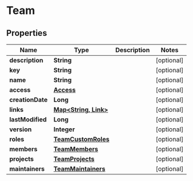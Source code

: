 

# Team


## Properties

| Name | Type | Description | Notes |
|------------ | ------------- | ------------- | -------------|
|**description** | **String** |  |  [optional] |
|**key** | **String** |  |  [optional] |
|**name** | **String** |  |  [optional] |
|**access** | [**Access**](Access.md) |  |  [optional] |
|**creationDate** | **Long** |  |  [optional] |
|**links** | [**Map&lt;String, Link&gt;**](Link.md) |  |  [optional] |
|**lastModified** | **Long** |  |  [optional] |
|**version** | **Integer** |  |  [optional] |
|**roles** | [**TeamCustomRoles**](TeamCustomRoles.md) |  |  [optional] |
|**members** | [**TeamMembers**](TeamMembers.md) |  |  [optional] |
|**projects** | [**TeamProjects**](TeamProjects.md) |  |  [optional] |
|**maintainers** | [**TeamMaintainers**](TeamMaintainers.md) |  |  [optional] |



